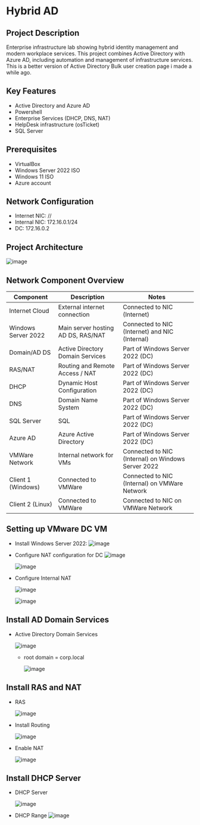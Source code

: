 # Hybrid AD  

## Project Description
Enterprise infrastructure lab showing hybrid identity management and modern workplace services. This project combines Active Directory with Azure AD, including automation and management of infrastructure services. This is a better version of Active Directory Bulk user creation page i made a while ago.

## Key Features 
  - Active Directory and Azure AD
  - Powershell
  - Enterprise Services (DHCP, DNS, NAT)
  - HelpDesk infrastructure (osTicket)
  - SQL Server

## Prerequisites
  - VirtualBox
  - Windows Server 2022 ISO
  - Windows 11 ISO
  - Azure account

## Network Configuration 
  - Internet NIC: //
  - Internal NIC: 172.16.0.1/24
  - DC: 172.16.0.2

## Project Architecture
![image](https://github.com/user-attachments/assets/44e02c1b-f906-4fa6-88d3-4844c920bd08)

## Network Component Overview 

| Component            | Description                      | Notes                                              |
|----------------------|----------------------------------|----------------------------------------------------|
| Internet Cloud       | External internet connection      | Connected to NIC (Internet)                         |
| Windows Server 2022  | Main server hosting AD DS, RAS/NAT| Connected to NIC (Internet) and NIC (Internal)      |
| Domain/AD DS         | Active Directory Domain Services  | Part of Windows Server 2022 (DC)                    |
| RAS/NAT              | Routing and Remote Access / NAT   | Part of Windows Server 2022 (DC)                    |
| DHCP                 | Dynamic Host Configuration       | Part of Windows Server 2022 (DC)                    |
| DNS                 | Domain Name System                 | Part of Windows Server 2022 (DC)                    |
| SQL Server           | SQL                             | Part of Windows Server 2022 (DC)                    |
| Azure AD             | Azure Active Directory        | Part of Windows Server 2022 (DC)                    |
| VMWare Network       | Internal network for VMs           | Connected to NIC (Internal) on Windows Server 2022  |
| Client 1 (Windows)   | Connected to VMWare               | Connected to NIC (Internal) on VMWare Network       |
| Client 2 (Linux)     | Connected to VMWare               | Connected to NIC on VMWare Network                |


## Setting up VMware DC VM 
  - Install Windows Server 2022:
      ![image](https://github.com/user-attachments/assets/8cc399eb-2ea8-42e1-afaf-3848a6bf358b)

  - Configure NAT configuration for DC
      ![image](https://github.com/user-attachments/assets/a511e19d-86da-4239-9e72-079cc684100d)
    
      ![image](https://github.com/user-attachments/assets/303bda4f-31d9-4242-b222-646ed7440e3a)
    
    

  - Configure Internal NAT

     ![image](https://github.com/user-attachments/assets/a5089067-b298-47ec-a5bd-a0cba5ca0d93)

      ![image](https://github.com/user-attachments/assets/13934cd4-a77d-4ea1-8cf1-c529e273aec0)


## Install AD Domain Services 

- Active Directory Domain Services

    ![image](https://github.com/user-attachments/assets/19748b36-4789-42b5-8c23-4c365266cbd7)

  - root domain = corp.local

     ![image](https://github.com/user-attachments/assets/db403b53-49b1-45e2-9173-f666fa17a461)


## Install RAS and NAT

- RAS

  ![image](https://github.com/user-attachments/assets/6a07a01e-19de-4580-9152-02dfc84b536f)

- Install Routing

  ![image](https://github.com/user-attachments/assets/ee7e00cd-3452-409a-b577-9f95f930159d)


- Enable NAT

   ![image](https://github.com/user-attachments/assets/766b3628-e165-4936-bcbd-015c2e107146)
  
## Install DHCP Server 


- DHCP Server

  ![image](https://github.com/user-attachments/assets/a508ffa9-d224-4a27-b1d0-04295a54465f)

- DHCP Range
  ![image](https://github.com/user-attachments/assets/18de98b6-6761-4613-9865-8874974f96ff)

  




  

    






    


